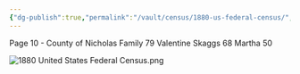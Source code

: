 ```yaml
---
{"dg-publish":true,"permalink":"/vault/census/1880-us-federal-census/","tags":["Martha-Grose","Valentine-Skaggs"]}
---
```


Page 10 - County of Nicholas
Family 79
Valentine Skaggs    68
Martha                    50

![1880 United States Federal Census.png](/img/user/assets/1880%20United%20States%20Federal%20Census.png)
